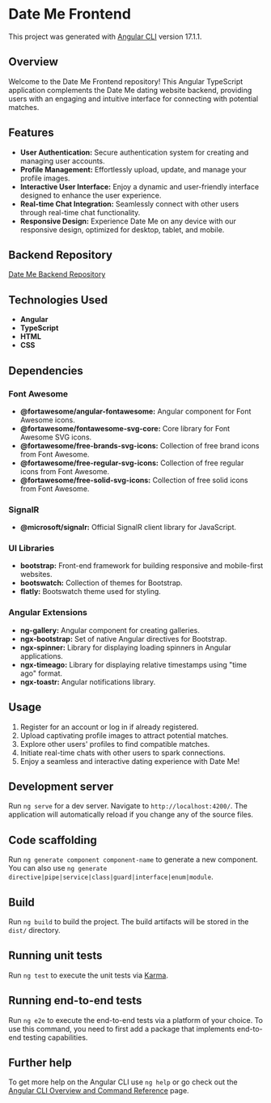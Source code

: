 # Date Me Frontend

This project was generated with [Angular CLI](https://github.com/angular/angular-cli) version 17.1.1.

## Overview
Welcome to the Date Me Frontend repository! This Angular TypeScript application complements the Date Me dating website backend, providing users with an engaging and intuitive interface for connecting with potential matches.

## Features
- **User Authentication:** Secure authentication system for creating and managing user accounts.
- **Profile Management:** Effortlessly upload, update, and manage your profile images.
- **Interactive User Interface:** Enjoy a dynamic and user-friendly interface designed to enhance the user experience.
- **Real-time Chat Integration:** Seamlessly connect with other users through real-time chat functionality.
- **Responsive Design:** Experience Date Me on any device with our responsive design, optimized for desktop, tablet, and mobile.

## Backend Repository
[Date Me Backend Repository](https://github.com/yourusername/DateApp)

## Technologies Used
- **Angular**
- **TypeScript**
- **HTML**
- **CSS**

## Dependencies

### Font Awesome
- **@fortawesome/angular-fontawesome:** Angular component for Font Awesome icons.
- **@fortawesome/fontawesome-svg-core:** Core library for Font Awesome SVG icons.
- **@fortawesome/free-brands-svg-icons:** Collection of free brand icons from Font Awesome.
- **@fortawesome/free-regular-svg-icons:** Collection of free regular icons from Font Awesome.
- **@fortawesome/free-solid-svg-icons:** Collection of free solid icons from Font Awesome.

### SignalR
- **@microsoft/signalr:** Official SignalR client library for JavaScript.


### UI Libraries
- **bootstrap:** Front-end framework for building responsive and mobile-first websites.
- **bootswatch:** Collection of themes for Bootstrap.
- **flatly:** Bootswatch theme used for styling.

### Angular Extensions
- **ng-gallery:** Angular component for creating galleries.
- **ngx-bootstrap:** Set of native Angular directives for Bootstrap.
- **ngx-spinner:** Library for displaying loading spinners in Angular applications.
- **ngx-timeago:** Library for displaying relative timestamps using "time ago" format.
- **ngx-toastr:** Angular notifications library.


## Usage
1. Register for an account or log in if already registered.
2. Upload captivating profile images to attract potential matches.
3. Explore other users' profiles to find compatible matches.
4. Initiate real-time chats with other users to spark connections.
5. Enjoy a seamless and interactive dating experience with Date Me!

## Development server

Run `ng serve` for a dev server. Navigate to `http://localhost:4200/`. The application will automatically reload if you change any of the source files.

## Code scaffolding

Run `ng generate component component-name` to generate a new component. You can also use `ng generate directive|pipe|service|class|guard|interface|enum|module`.

## Build

Run `ng build` to build the project. The build artifacts will be stored in the `dist/` directory.

## Running unit tests

Run `ng test` to execute the unit tests via [Karma](https://karma-runner.github.io).

## Running end-to-end tests

Run `ng e2e` to execute the end-to-end tests via a platform of your choice. To use this command, you need to first add a package that implements end-to-end testing capabilities.

## Further help

To get more help on the Angular CLI use `ng help` or go check out the [Angular CLI Overview and Command Reference](https://angular.io/cli) page.
